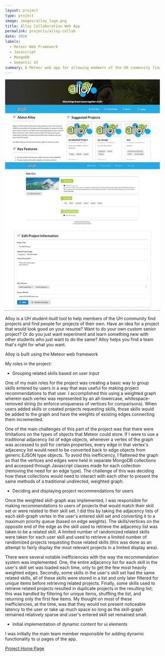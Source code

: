 ```yaml
---
layout: project
type: project
image: images/alloy_logo.png
title: Alloy Collaboration Web App 
permalink: projects/alloy-collab
date: 2016
labels:
  - Meteor Web Framework
  - Javascript
  - MongoDB
  - Semantic UI
summary: A Meteor web app for allowing members of the UH community find and collaborate on projects together
---
```


<img class="ui image" src="../images/alloy_landing-page.png">
<div class="ui large rounded images">
  <img class="ui image" src="../images/alloy_user-profile.png">
  <img class="ui image" src="../images/alloy_project-edit.png">
</div>

Alloy is a UH student-built tool to help members of the UH community find projects and find people for projects of their own. Have an idea for a project that would look good on your resume? Want to do your own custom senior project? Or do you just want experiment and learn something new with other students who just want to do the same? Alloy helps you find a team that's right for what you want.

Alloy is built using the Meteor web framework

My roles in the project:

* Grouping related skills based on user input

One of my main roles for the project was creating a basic way to group skills entered by users in a way that was useful for making project recommendations to that user. I accomplished this using a weighted graph wherein each vertex was represented by an all-lowercase, whitespace-removed string (to enforce uniqueness of vertices for comparisons). When users added skills or created projects requesting skills, those skills would be added to the graph and have the weights of existing edges connecting them incremented. 

One of the main challenges of this part of the project was that  there were limitations on the types of objects that Meteor could store. If I were to use a traditional adjacency list of edge objects, whenever a vertex of the graph was accessed to poll for certain properties, every edge in that vertex's adjacency list would need to be converted back to edge objects from generic EJSON type objects. To avoid this inefficiency, I flattened the graph so that the vertices and edges were held in separate MongoDB collections and accessed through Javascript classes made for each collection (removing the need for an edge type). The challenge of this was deciding how these collections would need to interact with each other to present the same methods of a traditional undirected, weighted graph.           
	
* Deciding and displaying project recommendations for users 

Once the weighted skill-graph was implemented, I was responsible for making recommendations to users of projects that would match their skill set or were related to their skill set. I did this by taking the adjacency lists of each skill-graph vertex in the user's entered skill set and converting it to a maximum priority queue (based on edge weights). The skills/vertices on the opposite end of the edge as the skill used to retrieve the adjacency list was taken to be a related skill. A limited number of randomized related skills were taken for each user skill and used to retrieve a limited number of randomized projects requesting those related skills (this was done as an attempt to fairly display the most relevant projects in a limited display area).

There were several notable inefficiencies with the way the recommendation system was implemented. One, the entire adjacency list for each skill in the user's skill set was loaded each time, only to get the few most heavily weighted edges. Secondly, some skills in the user's skill set had the same related skills, all of these skills were stored in a list and only later filtered for unique items before retrieving related projects. Finally, some skills used to retrieve related projects resulted in duplicate projects in the resulting list; this was handled by filtering for unique items, shuffling the list, and returning only the first few items. My thought on most of these inefficiencies, at the time, was that they would not present noticeable latency to the user or take up much space so long as the skill-graph remained relatively sparse and user's entered skill set remained small.     
	
* Initial implementation of dynamic content for ui elements
	
I was initially the main team member responsible for adding dynamic functionality to ui pages of the app.


[Project Home Page](https://alloyteams.github.io/)

